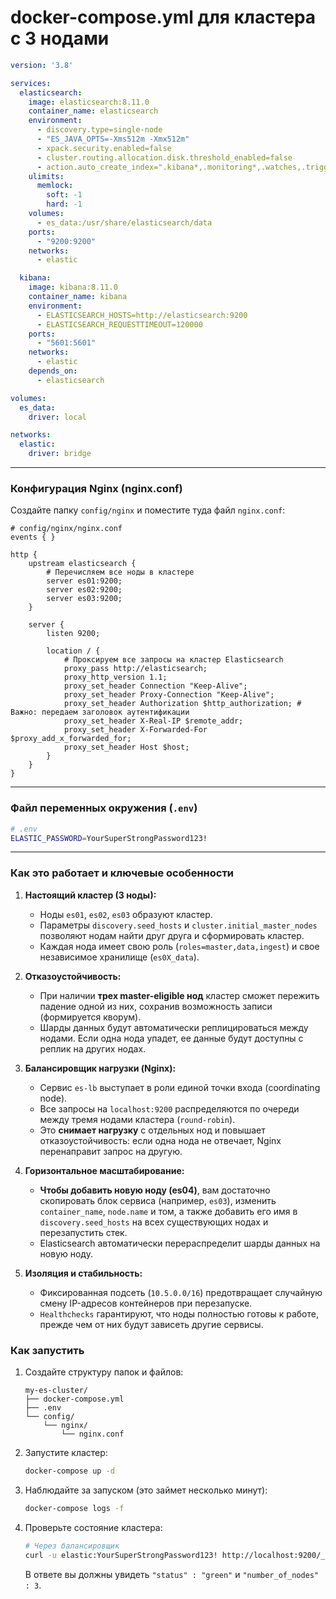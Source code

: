 # docker-compose.yml для кластера с 3 нодами

```yaml
version: '3.8'

services:
  elasticsearch:
    image: elasticsearch:8.11.0
    container_name: elasticsearch
    environment:
      - discovery.type=single-node
      - "ES_JAVA_OPTS=-Xms512m -Xmx512m"
      - xpack.security.enabled=false
      - cluster.routing.allocation.disk.threshold_enabled=false
      - action.auto_create_index=".kibana*,.monitoring*,.watches,.triggered_watches,.watcher-history*"
    ulimits:
      memlock:
        soft: -1
        hard: -1
    volumes:
      - es_data:/usr/share/elasticsearch/data
    ports:
      - "9200:9200"
    networks:
      - elastic

  kibana:
    image: kibana:8.11.0
    container_name: kibana
    environment:
      - ELASTICSEARCH_HOSTS=http://elasticsearch:9200
      - ELASTICSEARCH_REQUESTTIMEOUT=120000
    ports:
      - "5601:5601"
    networks:
      - elastic
    depends_on:
      - elasticsearch

volumes:
  es_data:
    driver: local

networks:
  elastic:
    driver: bridge
```

---

### **Конфигурация Nginx (nginx.conf)**

Создайте папку `config/nginx` и поместите туда файл `nginx.conf`:

```nginx
# config/nginx/nginx.conf
events { }

http {
    upstream elasticsearch {
        # Перечисляем все ноды в кластере
        server es01:9200;
        server es02:9200;
        server es03:9200;
    }

    server {
        listen 9200;

        location / {
            # Проксируем все запросы на кластер Elasticsearch
            proxy_pass http://elasticsearch;
            proxy_http_version 1.1;
            proxy_set_header Connection "Keep-Alive";
            proxy_set_header Proxy-Connection "Keep-Alive";
            proxy_set_header Authorization $http_authorization; # Важно: передаем заголовок аутентификации
            proxy_set_header X-Real-IP $remote_addr;
            proxy_set_header X-Forwarded-For $proxy_add_x_forwarded_for;
            proxy_set_header Host $host;
        }
    }
}
```

---

### **Файл переменных окружения (`.env`)**

```bash
# .env
ELASTIC_PASSWORD=YourSuperStrongPassword123!
```

---

### **Как это работает и ключевые особенности**

1.  **Настоящий кластер (3 ноды):**
    *   Ноды `es01`, `es02`, `es03` образуют кластер.
    *   Параметры `discovery.seed_hosts` и `cluster.initial_master_nodes` позволяют нодам найти друг друга и сформировать кластер.
    *   Каждая нода имеет свою роль (`roles=master,data,ingest`) и свое независимое хранилище (`es0X_data`).

2.  **Отказоустойчивость:**
    *   При наличии **трех master-eligible нод** кластер сможет пережить падение одной из них, сохранив возможность записи (формируется кворум).
    *   Шарды данных будут автоматически реплицироваться между нодами. Если одна нода упадет, ее данные будут доступны с реплик на других нодах.

3.  **Балансировщик нагрузки (Nginx):**
    *   Сервис `es-lb` выступает в роли единой точки входа (coordinating node).
    *   Все запросы на `localhost:9200` распределяются по очереди между тремя нодами кластера (`round-robin`).
    *   Это **снимает нагрузку** с отдельных нод и повышает отказоустойчивость: если одна нода не отвечает, Nginx перенаправит запрос на другую.

4.  **Горизонтальное масштабирование:**
    *   **Чтобы добавить новую ноду (es04)**, вам достаточно скопировать блок сервиса (например, `es03`), изменить `container_name`, `node.name` и том, а также добавить его имя в `discovery.seed_hosts` на всех существующих нодах и перезапустить стек.
    *   Elasticsearch автоматически перераспределит шарды данных на новую ноду.

5.  **Изоляция и стабильность:**
    *   Фиксированная подсеть (`10.5.0.0/16`) предотвращает случайную смену IP-адресов контейнеров при перезапуске.
    *   `Healthchecks` гарантируют, что ноды полностью готовы к работе, прежде чем от них будут зависеть другие сервисы.

### **Как запустить**

1.  Создайте структуру папок и файлов:
    ```
    my-es-cluster/
    ├── docker-compose.yml
    ├── .env
    └── config/
        └── nginx/
            └── nginx.conf
    ```
2.  Запустите кластер:
    ```bash
    docker-compose up -d
    ```
3.  Наблюдайте за запуском (это займет несколько минут):
    ```bash
    docker-compose logs -f
    ```
4.  Проверьте состояние кластера:
    ```bash
    # Через балансировщик
    curl -u elastic:YourSuperStrongPassword123! http://localhost:9200/_cluster/health?pretty
    ```
    В ответе вы должны увидеть `"status" : "green"` и `"number_of_nodes" : 3`.
